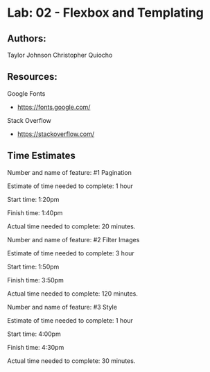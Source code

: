 # Lab: 02 - Flexbox and Templating

## Authors:

Taylor Johnson
Christopher Quiocho

## Resources:

Google Fonts

- https://fonts.google.com/

Stack Overflow

- https://stackoverflow.com/

## Time Estimates

Number and name of feature: #1 Pagination

Estimate of time needed to complete: 1 hour

Start time: 1:20pm

Finish time: 1:40pm

Actual time needed to complete: 20 minutes.

Number and name of feature: #2 Filter Images

Estimate of time needed to complete: 3 hour

Start time: 1:50pm

Finish time: 3:50pm

Actual time needed to complete: 120 minutes.

Number and name of feature: #3 Style

Estimate of time needed to complete: 1 hour

Start time: 4:00pm

Finish time: 4:30pm

Actual time needed to complete: 30 minutes.
